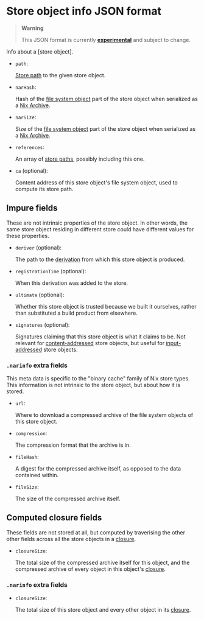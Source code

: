 # Store object info JSON format

> **Warning**
>
> This JSON format is currently
> [**experimental**](@docroot@/contributing/experimental-features.md#xp-feature-nix-command)
> and subject to change.

Info about a [store object].

* `path`:

  [Store path][store path] to the given store object.

* `narHash`:

  Hash of the [file system object] part of the store object when serialized as a [Nix Archive](#gloss-nar).

* `narSize`:

  Size of the [file system object] part of the store object when serialized as a [Nix Archive](#gloss-nar).

* `references`:

  An array of [store paths][store path], possibly including this one.

* `ca` (optional):

  Content address of this store object's file system object, used to compute its store path.

[store path]: @docroot@/glossary.md#gloss-store-path
[file system object]: @docroot@/store/file-system-object.md

## Impure fields

These are not intrinsic properties of the store object.
In other words, the same store object residing in different store could have different values for these properties.

* `deriver` (optional):

  The path to the [derivation] from which this store object is produced.

  [derivation]: @docroot@/glossary.md#gloss-store-derivation

* `registrationTime` (optional):

  When this derivation was added to the store.

* `ultimate` (optional):

  Whether this store object is trusted because we built it ourselves, rather than substituted a build product from elsewhere.

* `signatures` (optional):

  Signatures claiming that this store object is what it claims to be.
  Not relevant for [content-addressed] store objects,
  but useful for [input-addressed] store objects.

  [content-addressed]: @docroot@/glossary.md#gloss-content-addressed-store-object
  [input-addressed]: @docroot@/glossary.md#gloss-input-addressed-store-object

### `.narinfo` extra fields

This meta data is specific to the "binary cache" family of Nix store types.
This information is not intrinsic to the store object, but about how it is stored.

* `url`:

  Where to download a compressed archive of the file system objects of this store object.

* `compression`:

  The compression format that the archive is in.

* `fileHash`:

  A digest for the compressed archive itself, as opposed to the data contained within.

* `fileSize`:

  The size of the compressed archive itself.

## Computed closure fields

These fields are not stored at all, but computed by traverising the other other fields across all the store objects in a [closure].

* `closureSize`:

  The total size of the compressed archive itself for this object, and the compressed archive of every object in this object's [closure].

### `.narinfo` extra fields

* `closureSize`:

  The total size of this store object and every other object in its [closure].

[closure]: @docroot@/glossary.md#gloss-closure
